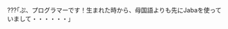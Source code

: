 
???｢ぷ、プログラマーです！生まれた時から、母国語よりも先にJabaを使っていまして・・・・・・｣

<!-- ![GitHub Stats Card](https://github-readme-stats.vercel.app/api?username=Taka1304&theme=react)
![Top Languages Card](https://github-readme-stats.vercel.app/api/top-langs/?username=Taka1304&theme=react&langs_count=3) -->
<!--
**TakayaKatsuki/TakayaKatsuki** is a ✨ _special_ ✨ repository because its `README.md` (this file) appears on your GitHub profile.

Here are some ideas to get you started:

- 🔭 I’m currently working on ...
- 🌱 I’m currently learning ...
- 👯 I’m looking to collaborate on ...
- 🤔 I’m looking for help with ...
- 💬 Ask me about ...
- 📫 How to reach me: ...
- 😄 Pronouns: ...
- ⚡ Fun fact: ...
-->
